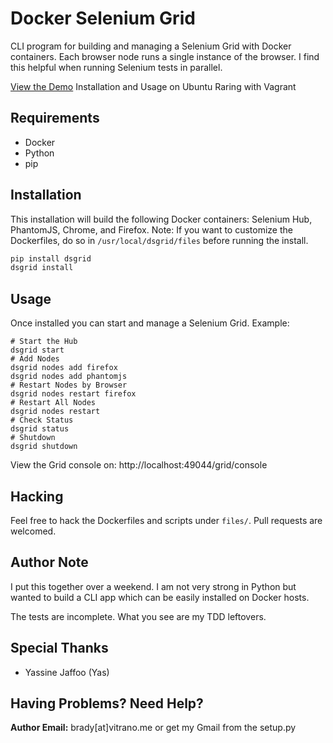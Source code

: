 # Docker Selenium Grid

CLI program for building and managing a Selenium Grid with Docker containers. Each browser node runs a single instance of the browser. I find this 
helpful when running Selenium tests in parallel.

[View the Demo](http://asciinema.org/a/5879) Installation and Usage on Ubuntu Raring with Vagrant

## Requirements

* Docker
* Python
* pip

## Installation

This installation will build the following Docker containers: Selenium Hub, PhantomJS, Chrome, and Firefox. Note: If you
want to customize the Dockerfiles, do so in `/usr/local/dsgrid/files` before running the install.

```bash
pip install dsgrid
dsgrid install
```

## Usage

Once installed you can start and manage a Selenium Grid. Example:

```
# Start the Hub
dsgrid start
# Add Nodes 
dsgrid nodes add firefox
dsgrid nodes add phantomjs
# Restart Nodes by Browser
dsgrid nodes restart firefox
# Restart All Nodes
dsgrid nodes restart
# Check Status
dsgrid status
# Shutdown
dsgrid shutdown
```

View the Grid console on: http://localhost:49044/grid/console

## Hacking

Feel free to hack the Dockerfiles and scripts under `files/`. Pull requests are welcomed.

## Author Note

I put this together over a weekend. I am not very strong in Python but wanted to build a CLI app which can be easily
installed on Docker hosts.

The tests are incomplete. What you see are my TDD leftovers.

## Special Thanks

* Yassine Jaffoo (Yas)

## Having Problems? Need Help?

**Author Email:** brady[at]vitrano.me or get my Gmail from the setup.py


